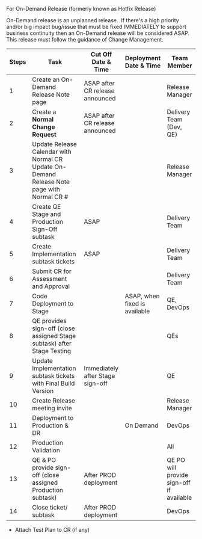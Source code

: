 For On-Demand Release (formerly known as Hotfix Release)

On-Demand release is an unplanned release.  If there's a high priority and/or
big impact bug/issue that must be fixed IMMEDIATELY to support business
continuity then an On-Demand release will be considered ASAP.  This release must
follow the guidance of Change Management.

| **Steps** | **Task**                                                                                    | **Cut Off Date & Time**          | **Deployment Date & Time**    | **Team Member**                          |
|-----------|---------------------------------------------------------------------------------------------|----------------------------------|-------------------------------|------------------------------------------|
| 1         | Create an On-Demand Release Note page                                                       | ASAP after CR release announced  |                               | Release Manager                          |
| 2         | Create a **Normal Change Request**                                                          | ASAP after CR release announced  |                               | Delivery Team (Dev, QE)                  |
| 3         | Update Release Calendar with Normal CR Update On-Demand Release Note page with Normal CR \# |                                  |                               | Release Manager                          |
| 4         | Create QE Stage and Production Sign-Off subtask                                             | ASAP                             |                               | Delivery Team                            |
| 5         | Create Implementation subtask tickets                                                       | ASAP                             |                               | Delivery Team                            |
| 6         | Submit CR for Assessment and Approval                                                       |                                  |                               | Delivery Team                            |
| 7         | Code Deployment to Stage                                                                    |                                  | ASAP, when fixed is available | QE, DevOps                               |
| 8         | QE provides sign-off (close assigned Stage subtask) after Stage Testing                     |                                  |                               | QEs                                      |
| 9         | Update Implementation subtask tickets with Final Build Version                              | Immediately after Stage sign-off |                               | QE                                       |
| 10        | Create Release meeting invite                                                               |                                  |                               | Release Manager                          |
| 11        | Deployment to Production & DR                                                               |                                  | On Demand                     | DevOps                                   |
| 12        | Production Validation                                                                       |                                  |                               | All                                      |
| 13        | QE & PO provide sign-off (close assigned Production subtask)                                | After PROD deployment            |                               | QE PO will provide sign-off if available |
| 14        | Close ticket/ subtask                                                                       | After PROD deployment            |                               | DevOps                                   |

-   Attach Test Plan to CR (if any)
